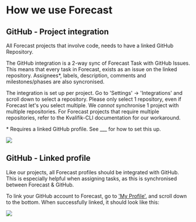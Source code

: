 # How we use Forecast

## GitHub - Project integration

All Forecast projects that involve code, needs to have a linked GitHub Repository.

The GitHub integration is a 2-way sync of Forecast Task with GitHub Issues. This means that every task in Forecast, exists as an issue on the linked repository. Assignees\*, labels, description, comments and milestones/phases are also syncronised.

The integration is set up per project. Go to 'Settings' -> 'Integrations' and scroll down to select a repository. Please only select 1 repository, even if Forecast let's you select multiple. We _cannot_ synchronise 1 project with multiple repositories. For Forecast projects that require multiple repositories, refer to the Kvalifik-CLI documentation for our workaround.

\* Requires a linked GitHub profile. See \_\_\_ for how to set this up.

![](src/how-we-use-forecast/github_settings.png)

## GitHub - Linked profile

Like our projects, all Forecast profiles should be integrated with GitHub. This is especially helpful when assigning tasks, as this is synchronised between Forecast & GitHub.

To link your GitHub account to Forecast, go to ['My Profile'](https://app.forecast.it/my-profile/profile), and scroll down to the bottom. When successfully linked, it should look like this:

![](src/how-we-use-forecast/github_linkedaccount.png)
